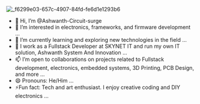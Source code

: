 ![_f6299e03-657c-4907-84fd-fe6d1e1293b6](https://github.com/Ashwanth-Circuit-surge/Ashwanth-Circuit-surge/assets/157686695/2c16ea0e-830a-4d08-bb06-24f592bbe7d2)

- 👋 Hi, I’m @Ashwanth-Circuit-surge
- 👀 I’m interested in electronics, frameworks, and firmware development ...
- 🌱 I’m currently learning and exploring new technologies in the field ...
- 💞️ I work as a Fullstack Developer at SKYNET IT and run my own IT solution, Ashwanth System And Innovation ...
- 📫 I’m open to collaborations on projects related to Fullstack development, electronics, embedded systems, 3D Printing, PCB Design, and more ...
- 😄 Pronouns: He/Him ...
- ⚡Fun fact: Tech and art enthusiast. I enjoy creative coding and DIY electronics ...

<!---
Ashwanth-Circuit-surge/Ashwanth-Circuit-surge is a ✨ special ✨ repository because its `README.md` (this file) appears on your GitHub profile.
You can click the Preview link to take a look at your changes.
--->
